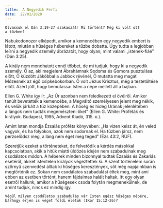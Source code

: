 ```yaml
---
title:  A Negyedik Férfi
date:  22/01/2020
---
```


`Olvassuk el Dán 3:19-27 szakaszát! Mi történt? Még ki volt ott a tűzben?`

Nabukodonozor elképedt, amikor a kemencében egy negyedik embert is látott, miután a hűséges hébereket a tűzbe dobatta. Úgy tudta a legjobban leírni a negyedik személy ábrázatát, hogy olyan, mint valami „istenek-fiáé” (Dán 3:25).

A király nem mondhatott ennél többet, de mi tudjuk, hogy ki a negyedik személy. Ő az, aki megjelent Ábrahámnak Sodoma és Gomora pusztulása előtt, Ő küzdött Jákóbbal a Jabbok révénél, Ő mutatta meg magát Mózesnek az égő csipkebokorban. Ő volt Jézus Krisztus, még a testetöltése előtt. Azért jött, hogy bemutassa: Isten a népe mellett áll a bajban.

Ellen G. White így ír: „Az Úr azonban nem feledkezett el övéiről. Amikor tanúit bevetették a kemencébe, a Megváltó személyesen jelent meg nékik, és velük járkált a tűz közepében. A hőség és hideg Urának jelenlétében a lángok nem tudták megemészteni őket” (Ellen G. White: Próféták és királyok. Budapest, 1995, Advent Kiadó, 315. o.).

Amint Isten mondja Ézsaiás próféta könyvében: „Ha vízen kelsz át, én veled vagyok, és ha folyókon, azok nem sodornak el. Ha tűzben jársz, nem perzselődsz meg, a láng nem éget meg téged” (Ézs 43:2, RÚF).

Szeretjük ezeket a történeteket, de felvetődik a kérdés másokkal kapcsolatban, akik a hitük miatti üldözés idején nem szabadulnak meg csodálatos módon. A héberek minden bizonnyal tudtak Ézsaiás és Zakariás esetéről, akiket istentelen királyok végeztettek ki. A szent történelem során szörnyű szenvedést álltak ki hűséges keresztények, sőt még napjainkban is megtörténik ez. Sokan nem csodálatos szabadulást éltek meg, mint ami ebben az esetben történt, hanem fájdalmas halált haltak. Itt egy olyan esetről hallunk, amikor a hűségesek csoda folytán megmenekülnek, de amint tudjuk, nincs ez mindig így.

`Végül milyen csodálatos szabadulás vár Isten egész hűséges népére, bárhogy érjen is véget földi életük (1Kor 15:12-26)?`